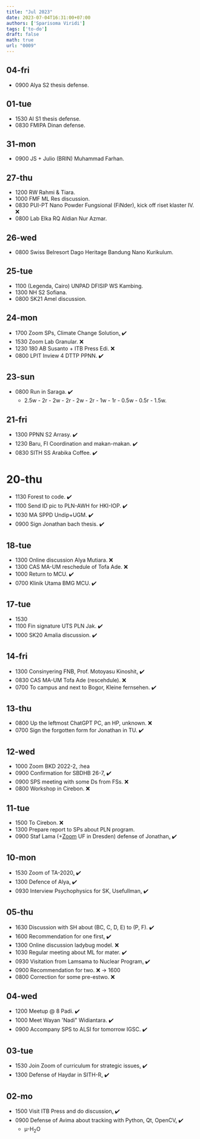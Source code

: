```yaml
---
title: "Jul 2023"
date: 2023-07-04T16:31:00+07:00
authors: ['Sparisoma Viridi']
tags: ['to-do']
draft: false
math: true
url: "0009"
---
```


## 04-fri
+ 0900 Alya S2 thesis defense.


## 01-tue
+ 1530 AI S1 thesis defense.
+ 0830 FMIPA Dinan defense.


## 31-mon
+ 0900 JS + Julio (BRIN) Muhammad Farhan.


## 27-thu
+ 1200 RW Rahmi & Tiara.
+ 1000 FMF ML Res discussion.
+ 0830 PUI-PT Nano Powder Fungsional (FiNder), kick off riset klaster IV. :x:
+ 0800 Lab Elka RQ Aldian Nur Azmar.


## 26-wed
+ 0800 Swiss Belresort Dago Heritage Bandung Nano Kurikulum.


## 25-tue
+ 1100 (Legenda, Cairo) UNPAD DFISIP WS Kambing.
+ 1300 NH S2 Sofiana.
+ 0800 SK21 Amel discussion.


## 24-mon
+ 1700 Zoom SPs, Climate Change Solution[.](https://us02web.zoom.us/j/85079120625) :heavy_check_mark:
+ 1530 Zoom Lab Granular. :x:
+ 1230 180 AB Susanto + ITB Press Edi. :x:
+ 0800 LPIT Inview 4 DTTP PPNN. :heavy_check_mark:


## 23-sun
+ 0800 Run in Saraga. :heavy_check_mark:
  - 2.5w - 2r - 2w - 2r - 2w - 2r - 1w - 1r - 0.5w - 0.5r - 1.5w.

## 21-fri
+ 1300 PPNN S2 Arrasy. :heavy_check_mark:
+ 1230 Baru, FI Coordination and makan-makan. :heavy_check_mark:
+ 0830 SITH SS Arabika Coffee. :heavy_check_mark:


# 20-thu
+ 1130 Forest to code. :heavy_check_mark:
+ 1100 Send ID pic to PLN-AWH for HKI-IOP. :heavy_check_mark:
+ 1030 MA SPPD Undip+UGM. :heavy_check_mark:
+ 0900 Sign Jonathan bach thesis. :heavy_check_mark:


## 18-tue
+ 1300 Online discussion Alya Mutiara. :x:
+ 1300 CAS MA-UM reschedule of Tofa Ade. :x:
+ 1000 Return to MCU. :heavy_check_mark:
+ 0700 Klinik Utama BMG MCU. :heavy_check_mark:


## 17-tue
+ 1530 
+ 1100 Fin signature UTS PLN Jak. :heavy_check_mark:
+ 1000 SK20 Amalia discussion. :heavy_check_mark:


## 14-fri
+ 1300 Consinyering FNB, Prof. Motoyasu Kinoshit[.](https://itb-ac-id.zoom.us/j/5847834938) :heavy_check_mark:
+ 0830 CAS MA-UM Tofa Ade (rescehdule). :x:
+ 0700 To campus and next to Bogor, Kleine fernsehen. :heavy_check_mark:


## 13-thu
+ 0800 Up the leftmost ChatGPT PC, an HP, unknown. :x:
+ 0700 Sign the forgotten form for Jonathan in TU. :heavy_check_mark:


## 12-wed
+ 1000 Zoom BKD 2022-2[.](https://bit.ly/PengisianBKD) :hea
+ 0900 Confirmation for SBDHB 26-7[.](https://bit.ly/WS_Kurikulum_Nano) :heavy_check_mark:
+ 0900 SPS meeting with some Ds from FSs. :x:
+ 0800 Workshop in Cirebon. :x:


## 11-tue
+ 1500 To Cirebon. :x:
+ 1300 Prepare report to SPs about PLN program.
+ 0900 Staf Lama (+[Zoom](https://itb-ac-id.zoom.us/j/92055317614) UF in Dresden) defense of Jonathan[.](https://www.instagram.com/p/CuimIPavZZ6/) :heavy_check_mark:


## 10-mon
+ 1530 Zoom of TA-2020[.](https://itb-ac-id.zoom.us/j/95067801474) :heavy_check_mark:
+ 1300 Defence of Alya[.](https://www.instagram.com/p/CuhVfHQvdst/) :heavy_check_mark:
+ 0930 Interview Psychophysics for SK, Usefullman[.](https://itb-ac-id.zoom.us/j/93983775211) :heavy_check_mark:


## 05-thu
+ 1630 Discussion with SH about (BC, C, D, E) to (P, F). :heavy_check_mark:
+ 1600 Recommendation for one first[.](https://osf.io/8b23r/) :heavy_check_mark:
+ 1300 Online discussion ladybug model. :x:
+ 1030 Regular meeting about ML for mater. :heavy_check_mark:
+ 0930 Visitation from Lamsama to Nuclear Program[.](https://www.instagram.com/p/CuVuTr6PGtZ/) :heavy_check_mark:
+ 0900 Recommendation for two. :x: &rightarrow; 1600
+ 0800 Correction for some pre-estwo. :x:


## 04-wed
+ 1200 Meetup @ 8 Padi. :heavy_check_mark:
+ 1000 Meet Wayan 'Nadi" Widiantara. :heavy_check_mark:
+ 0900 Accompany SPS to ALSI for tomorrow IGSC. :heavy_check_mark:


## 03-tue
+ 1530 Join Zoom of curriculum for strategic issues[.](https://itb-ac-id.zoom.us/j/97974928600) :heavy_check_mark:
+ 1300 Defense of Haydar in SITH-R[.](https://www.instagram.com/p/CuQ-ejDv3FD/) :heavy_check_mark:


## 02-mo
+ 1500 Visit ITB Press and do discussion[.](https://www.itbpress.id/) :heavy_check_mark:
+ 0900 Defense of Avima about tracking with Python, Qt, OpenCV[.](https://www.instagram.com/p/CuT8Z68vlKd/) :heavy_check_mark:
  + &micro;-H$_2$O

